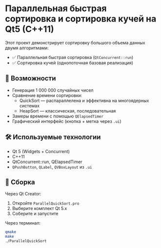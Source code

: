 # Параллельная быстрая сортировка и сортировка кучей на Qt5 (C++11)

Этот проект демонстрирует сортировку большого объема данных двумя алгоритмами:
- ✅ Параллельная быстрая сортировка (`QtConcurrent::run`)
- ✅ Сортировка кучей (однопоточная базовая реализация)

## 🚀 Возможности

- Генерация 1 000 000 случайных чисел
- Сравнение времени сортировки:
  - QuickSort — распараллелена и эффективна на многоядерных системах
  - HeapSort — классическая, последовательная
- Замеры времени с помощью `QElapsedTimer`
- Графический интерфейс (кнопка + метка через `.ui`)

## 🛠 Используемые технологии

- Qt 5 (Widgets + Concurrent)
- C++11
- QtConcurrent::run, QElapsedTimer
- `QPushButton`, `QLabel`, `QVBoxLayout` из `.ui`

## 🧪 Сборка

Через Qt Creator:
1. Откройте `ParallelQuickSort.pro`
2. Выберите комплект Qt 5.x
3. Соберите и запустите

Через терминал:

```bash
qmake
make
./ParallelQuickSort
```

